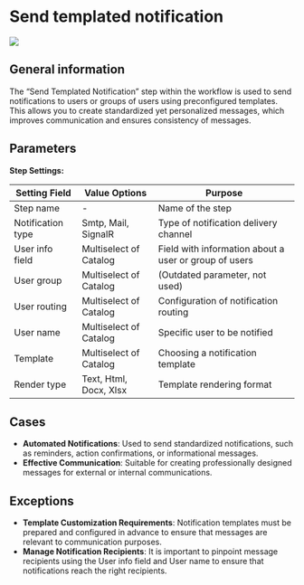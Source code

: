 # Send templated notification

![](../../assets/images/app-development/send-templated-notification-workflow.png)

## General information
The “Send Templated Notification” step within the workflow is used to send notifications to users or groups of users using preconfigured templates. This allows you to create standardized yet personalized messages, which improves communication and ensures consistency of messages.

## Parameters
**Step Settings:**

| Setting Field    | Value Options        | Purpose |
|-------------------|--------------------------|------------|
| Step name         | -                        | Name of the step |
| Notification type | Smtp, Mail, SignalR      | Type of notification delivery channel |
| User info field   | Multiselect of Catalog | Field with information about a user or group of users |
| User group        | Multiselect of Catalog | (Outdated parameter, not used) |
| User routing      | Multiselect of Catalog | Configuration of notification routing |
| User name         | Multiselect of Catalog | Specific user to be notified |
| Template          | Multiselect of Catalog | Choosing a notification template |
| Render type       | Text, Html, Docx, Xlsx   | Template rendering format |

## Cases
- **Automated Notifications**: Used to send standardized notifications, such as reminders, action confirmations, or informational messages.
- **Effective Communication**: Suitable for creating professionally designed messages for external or internal communications.

## Exceptions
- **Template Customization Requirements**: Notification templates must be prepared and configured in advance to ensure that messages are relevant to communication purposes.
- **Manage Notification Recipients**: It is important to pinpoint message recipients using the User info field and User name to ensure that notifications reach the right recipients.

